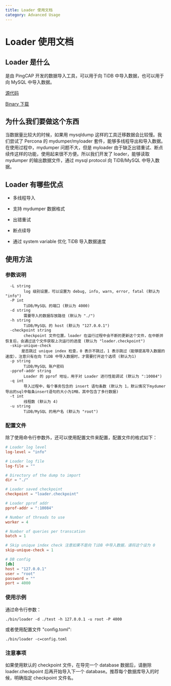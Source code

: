 ```yaml
---
title: Loader 使用文档
category: Advanced Usage
---
```


# Loader 使用文档

## Loader 是什么

是由 PingCAP 开发的数据导入工具，可以用于向 TiDB 中导入数据，也可以用于向 MySQL 中导入数据。

[源代码](https://github.com/pingcap/tidb-tools/tree/master/loader)

[Binary 下载](http://download.pingcap.org/tidb-tools-latest-linux-amd64.tar.gz)

## 为什么我们要做这个东西

当数据量比较大的时候，如果用 mysqldump 这样的工具迁移数据会比较慢。我们尝试了 Percona 的 mydumper/myloader 套件，能够多线程导出和导入数据。在使用过程中，mydumper 问题不大，但是 myloader 由于缺乏出错重试、断点续传这样的功能，使用起来很不方便。所以我们开发了 loader，能够读取 mydumper 的输出数据文件，通过 mysql protocol 向 TiDB/MySQL 中导入数据。

## Loader 有哪些优点

* 多线程导入

* 支持 mydumper 数据格式

* 出错重试

* 断点续导

* 通过 system variable 优化 TiDB 导入数据速度

## 使用方法

### 参数说明
```
  -L string
        log 级别设置，可以设置为 debug, info, warn, error, fatal (默认为 "info")
  -P int
        TiDB/MySQL 的端口 (默认为 4000)
  -d string
        需要导入的数据存放路径 (默认为 "./")
  -h string
        TiDB/MySQL 的 host (默认为 "127.0.0.1")
  -checkpoint string
        checkpoint 文件位置，loader 在运行过程中会不断的更新这个文件，在中断并恢复后，会通过这个文件获取上次运行的进度 (默认为 "loader.checkpoint")
  -skip-unique-check
       是否跳过 unique index 检查，0 表示不跳过，1 表示跳过（能够提高导入数据的速度），注意只有在向 TiDB 中导入数据时，才需要打开这个选项 (默认为1)
  -p string
        TiDB/MySQL 账户密码
  -pprof-addr string
        Loader 的 pprof 地址，用于对 Loader 进行性能调试 (默认为 ":10084")
  -q int
        导入过程中，每个事务包含的 insert 语句条数 (默认为 1，默认情况下mydumer导出的sql中每条insert语句的大小为1MB，其中包含了多行数据)
  -t int
        线程数 (默认为 4)
  -u string
        TiDB/MySQL 的用户名 (默认为 "root")
```

### 配置文件

除了使用命令行参数外，还可以使用配置文件来配置，配置文件的格式如下：

```toml
# Loader log level
log-level = "info"

# Loader log file
log-file = ""

# Directory of the dump to import
dir = "./"

# Loader saved checkpoint
checkpoint = "loader.checkpoint"

# Loader pprof addr
pprof-addr = ":10084"

# Number of threads to use
worker = 4

# Number of queries per transcation
batch = 1

# Skip unique index check 注意如果不是向 TiDB 中导入数据，请将这个设为 0
skip-unique-check = 1

# DB config
[db]
host = "127.0.0.1"
user = "root"
password = ""
port = 4000
```

### 使用示例

通过命令行参数：

    ./bin/loader -d ./test -h 127.0.0.1 -u root -P 4000

或者使用配置文件 "config.toml":

    ./bin/loader -c=config.toml

### 注意事项

如果使用默认的 checkpoint 文件，在导完一个 database 数据后，请删除 loader.checkpoint 后再开始导入下一个 database。推荐每个数据库导入的时候，明确指定 checkpoint 文件名。
